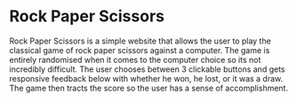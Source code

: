 # **Rock Paper Scissors**
Rock Paper Scissors is a simple website that allows the user to play the classical game of rock paper scissors against a computer. The game is entirely randomised when it comes to the computer choice so its not incredibly difficult. The user chooses between 3 clickable buttons and gets responsive feedback below with whether he won, he lost, or it was a draw. The game then tracts the score so the user has a sense of accomplishment.

